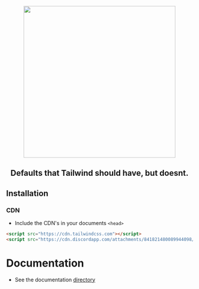 <p align="center">
  <img src='https://cdn.discordapp.com/attachments/841821480089944098/1098707751741423679/tw-airway-full.png' style="width: 410px;">
</p>
<h2 align="center">
  Defaults that Tailwind should have, but doesnt.
</h2>

## Installation
### CDN
- Include the CDN's in your documents `<head>`
```html
<script src="https://cdn.tailwindcss.com"></script>
<script src="https://cdn.discordapp.com/attachments/841821480089944098/1098711111475408956/cdn.js"></script>
```

# Documentation
- See the documentation [directory](DIRECTORY.md)
